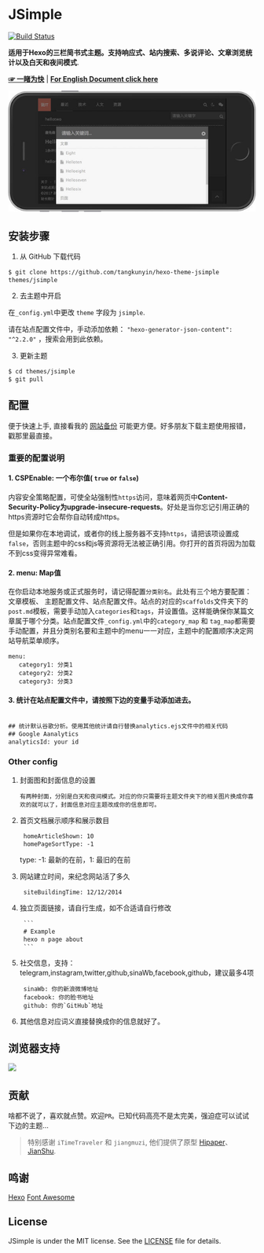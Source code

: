 # JSimple

[![Build Status](https://travis-ci.org/tangkunyin/hexo-theme-jsimple.svg?branch=master)](https://travis-ci.org/tangkunyin/hexo-theme-jsimple)


**适用于Hexo的三栏简书式主题。支持响应式、站内搜索、多说评论、文章浏览统计以及白天和夜间模式**.

[**☞ 一睹为快**](https://shuoit.net) | [**For English Document click here**](https://github.com/tangkunyin/hexo-theme-jsimple/blob/master/README.md)

![JSimple-iPhone-Landscape-Night-Demo](/source/images/JSimple-iPhone-Landscape-Night-Demo.jpg)

<!--more-->

## 安装步骤

1. 从 GitHub 下载代码

```shell
$ git clone https://github.com/tangkunyin/hexo-theme-jsimple themes/jsimple
```
2. 去主题中开启

在`_config.yml`中更改 `theme` 字段为 `jsimple`.

请在站点配置文件中，手动添加依赖： `"hexo-generator-json-content": "^2.2.0"` ，搜索会用到此依赖。

3. 更新主题

```shell
$ cd themes/jsimple
$ git pull
```


## 配置

便于快速上手, 直接看我的 [网站备份](https://github.com/shuoit/blog) 可能更方便。好多朋友下载主题使用报错，戳那里最直接。

### 重要的配置说明

#### 1. CSPEnable: 一个布尔值( `true` or `false`)

内容安全策略配置，可使全站强制性`https`访问，意味着网页中**Content-Security-Policy为upgrade-insecure-requests**。好处是当你忘记引用正确的https资源时它会帮你自动转成https。

但是如果你在本地调试，或者你的线上服务器不支持`https`，请把该项设置成`false`，否则主题中的css和js等资源将无法被正确引用。你打开的首页将因为加载不到css变得异常难看。


#### 2. menu: Map值

在你启动本地服务或正式服务时，请记得配置`分类别名`。此处有三个地方要配置：文章模板、 主题配置文件、站点配置文件。站点的对应的`scaffolds`文件夹下的`post.md`模板，需要手动加入`categories`和`tags`，并设置值。这样能确保你某篇文章属于哪个分类。站点配置文件`_config.yml`中的`category_map` 和 `tag_map`都需要手动配置，并且分类别名要和主题中的menu一一对应，主题中的配置顺序决定网站导航菜单顺序。


```
menu:
   category1: 分类1
   category2: 分类2
   category3: 分类3
```


#### 3. 统计在站点配置文件中，请按照下边的变量手动添加进去。

```

## 统计默认谷歌分析。使用其他统计请自行替换analytics.ejs文件中的相关代码
## Google Aanalytics
analyticsId: your id

```


### Other config

1. 封面图和封面信息的设置

       有两种封面，分别是白天和夜间模式。对应的你只需要将主题文件夹下的相关图片换成你喜欢的就可以了，封面信息对应主题改成你的信息即可。

2. 首页文档展示顺序和展示数目

		homeArticleShown: 10
		homePageSortType: -1

	type: -1: 最新的在前，1: 最旧的在前


3. 网站建立时间，来纪念网站活了多久

		siteBuildingTime: 12/12/2014

4. 独立页面链接，请自行生成，如不合适请自行修改

		```
		# Example
		hexo n page about
		```

5. 社交信息，支持：telegram,instagram,twitter,github,sinaWb,facebook,github，建议最多4项

		sinaWb: 你的新浪微博地址
		facebook: 你的脸书地址
		github: 你的`GitHub`地址


6. 其他信息对应词义直接替换成你的信息就好了。


## 浏览器支持

![](https://raw.githubusercontent.com/iTimeTraveler/hexo-theme-hipaper/master/source/preview/browser-support.png?raw=true)


## 贡献

啥都不说了，喜欢就点赞。欢迎`PR`。已知代码高亮不是太完美，强迫症可以试试下边的主题...

> 特别感谢 `iTimeTraveler` 和 `jiangmuzi`, 他们提供了原型 [Hipaper](https://github.com/iTimeTraveler/hexo-theme-hipaper)、 [JianShu](https://github.com/jiangmuzi/jianshu).


## 鸣谢

[Hexo](https://hexo.io)
[Font Awesome](http://fontawesome.io)

## License

JSimple is under the MIT license. See the [LICENSE](https://github.com/tangkunyin/hexo-theme-jsimple/blob/master/LICENSE) file for details.




